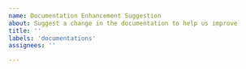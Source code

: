 ```yaml
---
name: Documentation Enhancement Suggestion
about: Suggest a change in the documentation to help us improve
title: ''
labels: 'documentations'
assignees: ''

---
```

